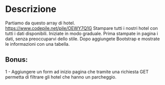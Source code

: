 # Descrizione

Partiamo da questo array di hotel. https://www.codepile.net/pile/OEWY7Q1G Stampare tutti i nostri hotel con tutti i dati disponibili.
Iniziate in modo graduale. Prima stampate in pagina i dati, senza preoccuparvi dello stile. Dopo aggiungete Bootstrap e mostrate le informazioni con una tabella.

## Bonus:

1 - Aggiungere un form ad inizio pagina che tramite una richiesta GET permetta di filtrare gli hotel che hanno un parcheggio.
